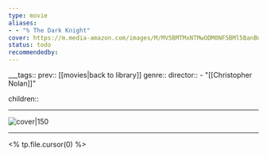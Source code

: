 ```yaml
---
type: movie
aliases:
- - "% The Dark Knight"
cover: https://m.media-amazon.com/images/M/MV5BMTMxNTMwODM0NF5BMl5BanBnXkFtZTcwODAyMTk2Mw@@._V1_SX300.jpg
status: todo
recommendedby:
---
```

___tags:: prev:: [[movies|back to library]]
genre::
director:: - "[[Christopher Nolan]]"
  
children::
___
![cover|150](https://m.media-amazon.com/images/M/MV5BMTMxNTMwODM0NF5BMl5BanBnXkFtZTcwODAyMTk2Mw@@._V1_SX300.jpg)
___
<% tp.file.cursor(0) %>
